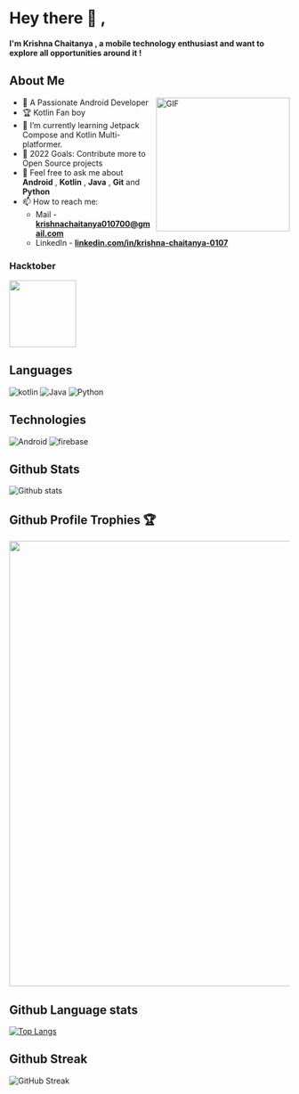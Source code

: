 # Hey there 👋 ,

#### I'm Krishna Chaitanya , a mobile technology enthusiast and want to explore all opportunities around it !

## About Me
<img align="right" height="240px" alt="GIF" src="https://i.pinimg.com/originals/e4/26/70/e426702edf874b181aced1e2fa5c6cde.gif" />

- 🚀 A Passionate Android Developer 
- :trophy: Kotlin Fan boy 
- 🌱 I’m currently learning Jetpack Compose and Kotlin Multi-platformer.
- 🥅 2022 Goals: Contribute more to Open Source projects
- 💬 Feel free to ask me about __Android__ , __Kotlin__ , __Java__ , __Git__ and __Python__
- 📫 How to reach me: 
  - Mail - **krishnachaitanya010700@gmail.com**
  - LinkedIn - [**linkedin.com/in/krishna-chaitanya-0107**](https://www.linkedin.com/in/krishna-chaitanya-0107/)

### Hacktober
<p style="display:flex;">
<img src="https://res.cloudinary.com/practicaldev/image/fetch/s--2gbWOmEq--/c_imagga_scale,f_auto,fl_progressive,h_420,q_auto,w_1000/https://dev-to-uploads.s3.amazonaws.com/uploads/articles/alsz7ch59cn1v0q4wr5i.jpg" height=120px>
</p>

## Languages

<img src="https://img.shields.io/badge/Kotlin-303030?style=for-the-badge&logo=kotlin" alt="kotlin"> <img src="https://img.shields.io/badge/Java-303030?style=for-the-badge&logo=Java" alt="Java"> <img src="https://img.shields.io/badge/Python-303030?style=for-the-badge&logo=Python" alt="Python">

## Technologies

<img src="https://img.shields.io/badge/Android-303030?style=for-the-badge&logo=Android" alt="Android"> <img src="https://img.shields.io/badge/firebase-303030?style=for-the-badge&logo=firebase" alt="firebase">

## Github Stats

![Github stats](https://github-readme-stats.vercel.app/api?username=krishnachaitanya0107&count_private=true&show_icons=true)

## Github Profile Trophies :trophy:

<img width=800 src="https://github-profile-trophy.vercel.app/?username=krishnachaitanya0107&no-frame=true&column=9"/>

## Github Language stats

[![Top Langs](https://github-readme-stats.vercel.app/api/top-langs/?username=krishnachaitanya0107&layout=compact)](https://github.com/krishnachaitanya0107/github-readme-stats)

## Github Streak

![GitHub Streak](https://github-readme-streak-stats.herokuapp.com?user=krishnachaitanya0107&hide_border=true)
